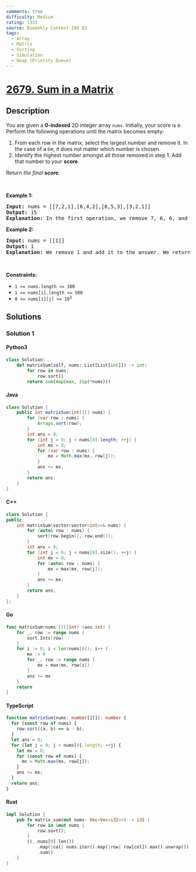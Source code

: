 ```yaml
---
comments: true
difficulty: Medium
rating: 1333
source: Biweekly Contest 104 Q2
tags:
  - Array
  - Matrix
  - Sorting
  - Simulation
  - Heap (Priority Queue)
---
```


<!-- problem:start -->

# [2679. Sum in a Matrix](https://leetcode.com/problems/sum-in-a-matrix)

## Description

<!-- description:start -->

<p>You are given a <strong>0-indexed</strong> 2D integer array <code>nums</code>. Initially, your score is <code>0</code>. Perform the following operations until the matrix becomes empty:</p>

<ol>
	<li>From each row in the matrix, select the largest number and remove it. In the case of a tie, it does not matter which number is chosen.</li>
	<li>Identify the highest number amongst all those removed in step 1. Add that number to your <strong>score</strong>.</li>
</ol>

<p>Return <em>the final <strong>score</strong>.</em></p>
<p>&nbsp;</p>
<p><strong>Example 1:</strong></p>

<pre>
<strong>Input:</strong> nums = [[7,2,1],[6,4,2],[6,5,3],[3,2,1]]
<strong>Output:</strong> 15
<strong>Explanation:</strong> In the first operation, we remove 7, 6, 6, and 3. We then add 7 to our score. Next, we remove 2, 4, 5, and 2. We add 5 to our score. Lastly, we remove 1, 2, 3, and 1. We add 3 to our score. Thus, our final score is 7 + 5 + 3 = 15.
</pre>

<p><strong>Example 2:</strong></p>

<pre>
<strong>Input:</strong> nums = [[1]]
<strong>Output:</strong> 1
<strong>Explanation:</strong> We remove 1 and add it to the answer. We return 1.</pre>

<p>&nbsp;</p>
<p><strong>Constraints:</strong></p>

<ul>
	<li><code>1 &lt;= nums.length &lt;= 300</code></li>
	<li><code>1 &lt;= nums[i].length &lt;= 500</code></li>
	<li><code>0 &lt;= nums[i][j] &lt;= 10<sup>3</sup></code></li>
</ul>

<!-- description:end -->

## Solutions

<!-- solution:start -->

### Solution 1

<!-- tabs:start -->

#### Python3

```python
class Solution:
    def matrixSum(self, nums: List[List[int]]) -> int:
        for row in nums:
            row.sort()
        return sum(map(max, zip(*nums)))
```

#### Java

```java
class Solution {
    public int matrixSum(int[][] nums) {
        for (var row : nums) {
            Arrays.sort(row);
        }
        int ans = 0;
        for (int j = 0; j < nums[0].length; ++j) {
            int mx = 0;
            for (var row : nums) {
                mx = Math.max(mx, row[j]);
            }
            ans += mx;
        }
        return ans;
    }
}
```

#### C++

```cpp
class Solution {
public:
    int matrixSum(vector<vector<int>>& nums) {
        for (auto& row : nums) {
            sort(row.begin(), row.end());
        }
        int ans = 0;
        for (int j = 0; j < nums[0].size(); ++j) {
            int mx = 0;
            for (auto& row : nums) {
                mx = max(mx, row[j]);
            }
            ans += mx;
        }
        return ans;
    }
};
```

#### Go

```go
func matrixSum(nums [][]int) (ans int) {
	for _, row := range nums {
		sort.Ints(row)
	}
	for i := 0; i < len(nums[0]); i++ {
		mx := 0
		for _, row := range nums {
			mx = max(mx, row[i])
		}
		ans += mx
	}
	return
}
```

#### TypeScript

```ts
function matrixSum(nums: number[][]): number {
  for (const row of nums) {
    row.sort((a, b) => a - b);
  }
  let ans = 0;
  for (let j = 0; j < nums[0].length; ++j) {
    let mx = 0;
    for (const row of nums) {
      mx = Math.max(mx, row[j]);
    }
    ans += mx;
  }
  return ans;
}
```

#### Rust

```rust
impl Solution {
    pub fn matrix_sum(mut nums: Vec<Vec<i32>>) -> i32 {
        for row in &mut nums {
            row.sort();
        }
        (0..nums[0].len())
            .map(|col| nums.iter().map(|row| row[col]).max().unwrap())
            .sum()
    }
}
```

<!-- tabs:end -->

<!-- solution:end -->

<!-- problem:end -->
